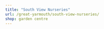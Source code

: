 ```yaml
---
title: "South View Nurseries"
url: /great-yarmouth/south-view-nurseries/
shop: garden centre
---
```

